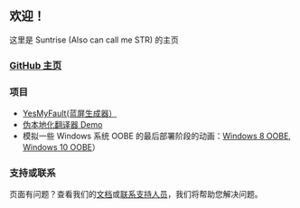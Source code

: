 ## 欢迎！
这里是 Suntrise (Also can call me STR) 的主页
### [GitHub 主页](https://github.com/suntrise/suntrise.github.io)

### 项目
* [YesMyFault(蓝屏生成器）](https://suntrise.github.io/YesMyFault.html)
* [伪本地化翻译器 Demo](https://suntrise.github.io/pslo.html)
* 模拟一些 Windows 系统 OOBE 的最后部署阶段的动画：[Windows 8 OOBE](https://suntrise.github.io/Win8OOBE.html),   [Windows 10 OOBE](https://suntrise.github.io/Win8OOBE.html)）

### 支持或联系
页面有问题？查看我们的[文档](https://docs.github.com/categories/github-pages-basics/)或[联系支持人员](https://support.github.com/contact)，我们将帮助您解决问题。
